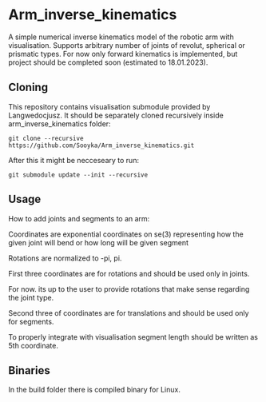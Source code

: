# Arm_inverse_kinematics
A simple numerical inverse kinematics model of the robotic arm with visualisation. Supports arbitrary number of joints of revolut, spherical or prismatic types.
For now only forward kinematics is implemented, but project should be completed soon (estimated to 18.01.2023).  

## Cloning

This repository contains visualisation submodule provided by Langwedocjusz. It should be separately cloned recursively inside arm_inverse_kinematics folder:

    git clone --recursive https://github.com/Sooyka/Arm_inverse_kinematics.git

After this it might be necceseary to run:
    
    git submodule update --init --recursive

## Usage

How to add joints and segments to an arm:

Coordinates are exponential coordinates on se(3) representing how the given joint will bend or how long will be given segment

Rotations are normalized to -pi, pi. 

First three coordinates are for rotations and should be used only in joints.

For now. its up to the user to provide rotations that make sense regarding the joint type.

Second three of coordinates are for translations and should be used only for segments.

To properly integrate with visualisation segment length should be written as 5th coordinate.

## Binaries
In the build folder there is compiled binary for Linux.
